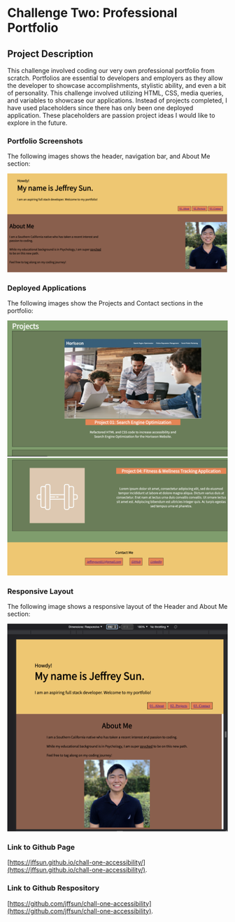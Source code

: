 # Challenge Two: Professional Portfolio

## Project Description

This challenge involved coding our very own professional portfolio from scratch. Portfolios are essential to developers and employers as they allow the developer to showcase accomplishments, stylistic ability, and even a bit of personality. This challenge involved utilizing HTML, CSS, media queries, and variables to showcase our applications. Instead of projects completed, I have used placeholders since there has only been one deployed application. These placeholders are passion project ideas I would like to explore in the future. 

### Portfolio Screenshots

The following images shows the header, navigation bar, and About Me section:

![Header & About Me](./assets/images/screenshot1.jpg)

### Deployed Applications 

The following images show the Projects and Contact sections in the portfolio:

![Projects](./assets/images/screenshot2.jpg)
![Contact](./assets/images/screenshot4.jpg)

### Responsive Layout

The following image shows a responsive layout of the Header and About Me section:

![Responsive Layout](./assets/images/screenshot5.jpg)

### Link to Github Page
[https://jffsun.github.io/chall-one-accessibility/](https://jffsun.github.io/chall-one-accessibility/).

### Link to Github Respository
[https://github.com/jffsun/chall-one-accessibility](https://github.com/jffsun/chall-one-accessibility).